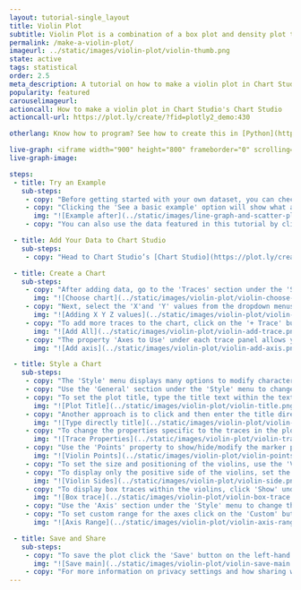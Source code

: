 ```yaml
---
layout: tutorial-single_layout
title: Violin Plot
subtitle: Violin Plot is a combination of a box plot and density plot that shows the distribution shape of the data.
permalink: /make-a-violin-plot/
imageurl: ../static/images/violin-plot/violin-thumb.png
state: active
tags: statistical
order: 2.5
meta_description: A tutorial on how to make a violin plot in Chart Studio.
popularity: featured
carouselimageurl:
actioncall: How to make a violin plot in Chart Studio's Chart Studio
actioncall-url: https://plot.ly/create/?fid=plotly2_demo:430

otherlang: Know how to program? See how to create this in [Python](https://plot.ly/python/violin/) or [R](https://plot.ly/r/violin/).

live-graph: <iframe width="900" height="800" frameborder="0" scrolling="no" src="https://plot.ly/~plotly2_demo/430.embed"></iframe>
live-graph-image:

steps:
 - title: Try an Example
   sub-steps:
    - copy: "Before getting started with your own dataset, you can check out an example. First, select the 'Type' menu. Hovering the mouse over the chart type icon will display three options: 1) Charts like this by Chart Studio users, 2) View tutorials on this chart type, and, 3) See a basic example."
    - copy: "Clicking the 'See a basic example' option will show what a sample chart looks like after adding data and editing with the style. You'll also see what labels and style attributes were selected for this specific chart, as well as the end result."
      img: "![Example after](../static/images/line-graph-and-scatter-plot-with-excel/scatter-try-example.gif)"
    - copy: "You can also use the data featured in this tutorial by clicking on 'Open This Data in Chart Studio' on the left-hand side. It'll open in Chart Studio."

 - title: Add Your Data to Chart Studio
   sub-steps:
    - copy: "Head to Chart Studio’s [Chart Studio](https://plot.ly/create/) and add your data. You have the option of typing directly in the grid, uploading your file, or entering a URL of an online dataset. Chart Studio accepts .xls, .xlsx, or .csv files. For more information on how to enter your data, see [this](https://help.plot.ly/add-data-to-the-plotly-grid/) tutorial."

 - title: Create a Chart
   sub-steps:
    - copy: "After adding data, go to the 'Traces' section under the 'Structure' menu on the left-hand side. Choose the 'Type' of trace, then choose 'Violin' under 'Distributions' chart type."
      img: "![Choose chart](../static/images/violin-plot/violin-choose-chart.png)"
    - copy: "Next, select the 'X'and 'Y' values from the dropdown menus. This will add a violin trace to the chart as seen below."
      img: "![Adding X Y Z values](../static/images/violin-plot/violin-fill-x-y-z.png)"
    - copy: "To add more traces to the chart, click on the '+ Trace' button at the top right corner of the panel in the 'Traces' section under the 'Structure' menu. Add as many traces as needed, until the plot is complete! This is what the plot looks like after adding all the traces."
      img: "![Add All](../static/images/violin-plot/violin-add-trace.png)"
    - copy: "The property 'Axes to Use' under each trace panel allows you to choose the desired 'X Axis' and 'Y Axis' from the dropdown menus to be used as reference axis for the respective trace. If the reference axis is not available in the dropdown, click on the '+' button next to the dropdwon to add a new reference axis associated with the trace."
      img: "![Add axis](../static/images/violin-plot/violin-add-axis.png)"

 - title: Style a Chart
   sub-steps:
    - copy: "The 'Style' menu displays many options to modify characteristics of the overall chart layout or the individual traces. To see more options about styling the chart, visit the [style and layout](https://help.plot.ly/tutorials/#layout) section of the Chart Studio documentation."
    - copy: "Use the 'General' section under the 'Style' menu to change the general style properties such as plot background color, margin color and font sytlings, the layout properties, the modebar and interactive settings."
    - copy: "To set the plot title, type the title text within the textbox provided under the 'Title' property in the 'General' section."
      img: "![Plot Title](../static/images/violin-plot/violin-title.png)"
    - copy: "Another approach is to click and then enter the title directly on the plot interface. The same can be done for the axes title and the legends."
      img: "![Type directly title](../static/images/violin-plot/violin-title-direct.png)"
    - copy: "To change the properties specific to the traces in the plot such trace name, color, etc., go to the 'Traces' section under the 'Style' menu."
      img: "![Trace Properties](../static/images/violin-plot/violin-trace-properties.gif)"
    - copy: "Use the 'Points' property to show/hide/modify the marker points associated with the violins."
      img: "![Violin Points](../static/images/violin-plot/violin-points.gif)"
    - copy: "To set the size and positioning of the violins, use the 'Violin Size and Spacing' property."
    - copy: "To display only the positive side of the violins, set the attribute 'Visible Sides' to 'Positive' and similarly choose 'Negative' to display the negative side of the violins."
      img: "![Violin Sides](../static/images/violin-plot/violin-side.png)"
    - copy: "To display box traces within the violins, click 'Show' under the 'Box' property."
      img: "![Box trace](../static/images/violin-plot/violin-box-trace.png)"
    - copy: "Use the 'Axis' section under the 'Style' menu to change the axis properties such as axes title, lines and tick properties."
    - copy: "To set custom range for the axes click on the 'Custom' button under the 'Range' property."
      img: "![Axis Range](../static/images/violin-plot/violin-axis-range.png)"

 - title: Save and Share
   sub-steps:
    - copy: "To save the plot click the 'Save' button on the left-hand side. A save modal will appear, as seen below, where you can specify the filenames and privacy settings for your plot and data grid."
      img: "![Save main](../static/images/violin-plot/violin-save-main.png)"
    - copy: "For more information on privacy settings and how sharing works, visit Chart Studio's [sharing tutorial](http://help.plot.ly/save-share-and-export-in-plotly/)."
---
```

